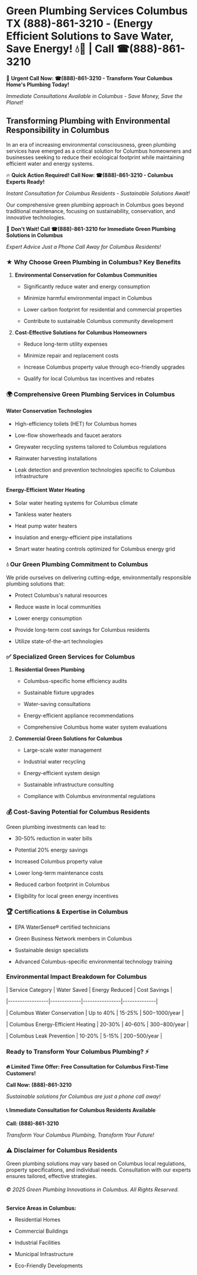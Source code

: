# Green Plumbing Services Columbus TX (888)-861-3210 - (Energy Efficient Solutions to Save Water, Save Energy! 💧🌿 | Call ☎(888)-861-3210

🚨 **Urgent Call Now: ☎(888)-861-3210 - Transform Your Columbus Home's Plumbing Today!**
*Immediate Consultations Available in Columbus - Save Money, Save the Planet!*

## Transforming Plumbing with Environmental Responsibility in Columbus

In an era of increasing environmental consciousness, green plumbing services have emerged as a critical solution for Columbus homeowners and businesses seeking to reduce their ecological footprint while maintaining efficient water and energy systems. 

🔥 **Quick Action Required! Call Now: ☎(888)-861-3210 - Columbus Experts Ready!**
*Instant Consultation for Columbus Residents - Sustainable Solutions Await!*

Our comprehensive green plumbing approach in Columbus goes beyond traditional maintenance, focusing on sustainability, conservation, and innovative technologies.

🚨 **Don't Wait! Call ☎(888)-861-3210 for Immediate Green Plumbing Solutions in Columbus**
*Expert Advice Just a Phone Call Away for Columbus Residents!*

### ★ Why Choose Green Plumbing in Columbus? Key Benefits

1. **Environmental Conservation for Columbus Communities** 
   - Significantly reduce water and energy consumption
   - Minimize harmful environmental impact in Columbus
   - Lower carbon footprint for residential and commercial properties
   - Contribute to sustainable Columbus community development

2. **Cost-Effective Solutions for Columbus Homeowners** 
   - Reduce long-term utility expenses
   - Minimize repair and replacement costs
   - Increase Columbus property value through eco-friendly upgrades
   - Qualify for local Columbus tax incentives and rebates

### 🌍 Comprehensive Green Plumbing Services in Columbus

#### Water Conservation Technologies
- High-efficiency toilets (HET) for Columbus homes
- Low-flow showerheads and faucet aerators
- Greywater recycling systems tailored to Columbus regulations
- Rainwater harvesting installations
- Leak detection and prevention technologies specific to Columbus infrastructure

#### Energy-Efficient Water Heating
- Solar water heating systems for Columbus climate
- Tankless water heaters
- Heat pump water heaters
- Insulation and energy-efficient pipe installations
- Smart water heating controls optimized for Columbus energy grid

### 💧 Our Green Plumbing Commitment to Columbus

We pride ourselves on delivering cutting-edge, environmentally responsible plumbing solutions that:
- Protect Columbus's natural resources
- Reduce waste in local communities
- Lower energy consumption
- Provide long-term cost savings for Columbus residents
- Utilize state-of-the-art technologies

### ✅ Specialized Green Services for Columbus

1. **Residential Green Plumbing**
   - Columbus-specific home efficiency audits
   - Sustainable fixture upgrades
   - Water-saving consultations
   - Energy-efficient appliance recommendations
   - Comprehensive Columbus home water system evaluations

2. **Commercial Green Solutions for Columbus**
   - Large-scale water management
   - Industrial water recycling
   - Energy-efficient system design
   - Sustainable infrastructure consulting
   - Compliance with Columbus environmental regulations

### 💰 Cost-Saving Potential for Columbus Residents

Green plumbing investments can lead to:
- 30-50% reduction in water bills
- Potential 20% energy savings
- Increased Columbus property value
- Lower long-term maintenance costs
- Reduced carbon footprint in Columbus
- Eligibility for local green energy incentives

### 🏆 Certifications & Expertise in Columbus

- EPA WaterSense® certified technicians
- Green Business Network members in Columbus
- Sustainable design specialists
- Advanced Columbus-specific environmental technology training

### Environmental Impact Breakdown for Columbus

| Service Category | Water Saved | Energy Reduced | Cost Savings |
|-----------------|-------------|----------------|--------------|
| Columbus Water Conservation | Up to 40% | 15-25% | $500-$1000/year |
| Columbus Energy-Efficient Heating | 20-30% | 40-60% | $300-$800/year |
| Columbus Leak Prevention | 10-20% | 5-15% | $200-$500/year |

### Ready to Transform Your Columbus Plumbing? ⚡

**🔥 Limited Time Offer: Free Consultation for Columbus First-Time Customers!**

**Call Now: (888)-861-3210**
*Sustainable solutions for Columbus are just a phone call away!*

#### 📞 Immediate Consultation for Columbus Residents Available

**Call: (888)-861-3210**
*Transform Your Columbus Plumbing, Transform Your Future!*

### ⚠️ Disclaimer for Columbus Residents

Green plumbing solutions may vary based on Columbus local regulations, property specifications, and individual needs. Consultation with our experts ensures tailored, effective strategies.

###### © 2025 Green Plumbing Innovations in Columbus. All Rights Reserved.

**Service Areas in Columbus:** 
- Residential Homes
- Commercial Buildings
- Industrial Facilities
- Municipal Infrastructure
- Eco-Friendly Developments